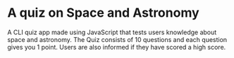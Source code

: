 # A quiz on Space and Astronomy

A CLI quiz app made using JavaScript that tests users knowledge about space and astronomy. The Quiz consists of 10 questions and each question gives you 1 point. Users are also informed if they have scored a high score.

